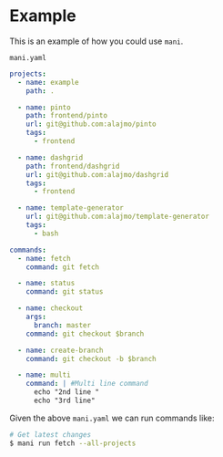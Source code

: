 # Example

This is an example of how you could use `mani`.

`mani.yaml`
```yaml
projects:
  - name: example
    path: .

  - name: pinto
    path: frontend/pinto
    url: git@github.com:alajmo/pinto
    tags:
      - frontend

  - name: dashgrid
    path: frontend/dashgrid
    url: git@github.com:alajmo/dashgrid
    tags:
      - frontend

  - name: template-generator
    url: git@github.com:alajmo/template-generator
    tags:
      - bash

commands:
  - name: fetch
    command: git fetch

  - name: status
    command: git status

  - name: checkout
    args:
      branch: master
    command: git checkout $branch

  - name: create-branch
    command: git checkout -b $branch

  - name: multi
    command: | #Multi line command
      echo "2nd line "
      echo "3rd line"
```

Given the above `mani.yaml` we can run commands like:

```sh
# Get latest changes
$ mani run fetch --all-projects
```
